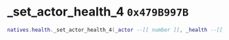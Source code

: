 # _set_actor_health_4 `0x479B997B`

```lua
natives.health._set_actor_health_4(_actor --[[ number ]], _health --[[ number ]])
```